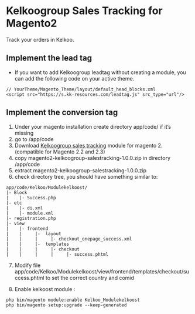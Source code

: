 # Kelkoogroup Sales Tracking for Magento2 

Track your orders in Kelkoo.


## Implement the lead tag

* If you want to add Kelkoogroup leadtag without creating a module, you can add the following code on your active theme.
```
// YourTheme/Magento_Theme/layout/default_head_blocks.xml
<script src="https://s.kk-resources.com/leadtag.js" src_type="url"/>
```

## Implement the conversion tag

1. Under your magento installation create directory app/code/ if it’s missing
2. go to /app/code
3. Download [Kelkoogroup sales tracking](https://github.com/KelkooGroup/magento2-kelkoogroup-salestracking/archive/1.0.0.zip) module for magento 2. (compatible for Magento 2.2 and 2.3)
4. copy magento2-kelkoogroup-salestracking-1.0.0.zip in directory /app/code
5. extract magento2-kelkoogroup-salestracking-1.0.0.zip
6. check directory tree, you should have something similar to: 
```
app/code/Kelkoo/Modulekelkoost/   
|- Block   
|    |- Success.php   
|- etc   
|    |- di.xml   
|    |- module.xml   
|- registration.php   
|- view   
|    |- frontend   
|    |     |-  layout   
|    |     |     |- checkout_onepage_success.xml   
|    |     |-  templates   
|    |     |     |- checkout   
|    |     |     |     |- success.phtml 
```
7. Modify file app/code/Kelkoo/Modulekelkoost/view/frontend/templates/checkout/success.phtml to set the correct country and comid

8. Enable kelkoost module :
```
php bin/magento module:enable Kelkoo_Modulekelkoost 
php bin/magento setup:upgrade --keep-generated 
```

